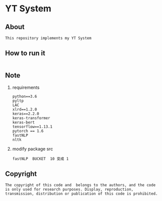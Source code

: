 # YT System
## About
```
This repository implements my YT System
```

## How to run it
```

```

## Note
1. requirements
    ```
    python==3.6
    pyltp
    LAC
    xlrd==1.2.0
    keras==2.2.0
    keras-transformer
    keras-bert
    tensorflow==1.13.1
    pytorch == 1.6
    fastNLP
    nltk
    ```
2. modify package src
    ```
    fastNLP  BUCKET  10 变成 1

    ```
## Copyright
```
The copyright of this code and  belongs to the authors, and the code is only used for research purposes. Display, reproduction, transmission, distribution or publication of this code is prohibited.
```